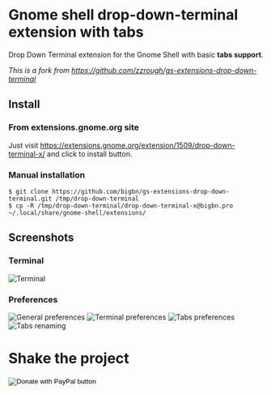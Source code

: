 Gnome shell drop-down-terminal extension with tabs
================================

Drop Down Terminal extension for the Gnome Shell with basic **tabs support**.

*This is a fork from https://github.com/zzrough/gs-extensions-drop-down-terminal*

Install
-----------

### From extensions.gnome.org site

Just visit https://extensions.gnome.org/extension/1509/drop-down-terminal-x/ and click to install button.

### Manual installation

    $ git clone https://github.com/bigbn/gs-extensions-drop-down-terminal.git /tmp/drop-down-terminal
    $ cp -R /tmp/drop-down-terminal/drop-down-terminal-x@bigbn.pro ~/.local/share/gnome-shell/extensions/


Screenshots
-----------

### Terminal
![Terminal](https://raw.githubusercontent.com/bigbn/gs-extensions-drop-down-terminal/master/screenshot-term.png)

### Preferences
![General preferences](https://raw.githubusercontent.com/bigbn/gs-extensions-drop-down-terminal/master/screenshot-prefs-1.png)
![Terminal preferences](https://raw.githubusercontent.com/bigbn/gs-extensions-drop-down-terminal/master/screenshot-prefs-2.png)
![Tabs preferences](https://raw.githubusercontent.com/bigbn/gs-extensions-drop-down-terminal/master/screenshot-prefs-3.png)
![Tabs renaming](https://raw.githubusercontent.com/bigbn/gs-extensions-drop-down-terminal/master/screenshot-rename-4.png)


# Shake the project
<form action="https://www.paypal.com/cgi-bin/webscr" method="post" target="_top">
<input type="hidden" name="cmd" value="_s-xclick" />
<input type="hidden" name="hosted_button_id" value="7SN5R9UBSZ7LE" />
<input type="image" src="https://www.paypalobjects.com/en_US/RU/i/btn/btn_donateCC_LG.gif" border="0" name="submit" title="PayPal - The safer, easier way to pay online!" alt="Donate with PayPal button" />
<img alt="" border="0" src="https://www.paypal.com/en_RU/i/scr/pixel.gif" width="1" height="1" />
</form>
